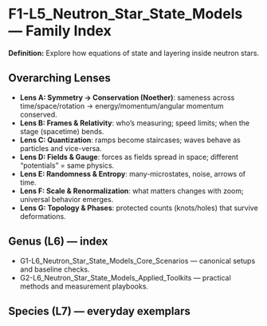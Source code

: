 # F1-L5_Neutron_Star_State_Models — Family Index
**Definition:** Explore how equations of state and layering inside neutron stars.

## Overarching Lenses

- **Lens A: Symmetry -> Conservation (Noether)**: sameness across time/space/rotation → energy/momentum/angular momentum conserved.
- **Lens B: Frames & Relativity**: who’s measuring; speed limits; when the stage (spacetime) bends.
- **Lens C: Quantization**: ramps become staircases; waves behave as particles and vice-versa.
- **Lens D: Fields & Gauge**: forces as fields spread in space; different “potentials” = same physics.
- **Lens E: Randomness & Entropy**: many-microstates, noise, arrows of time.
- **Lens F: Scale & Renormalization**: what matters changes with zoom; universal behavior emerges.
- **Lens G: Topology & Phases**: protected counts (knots/holes) that survive deformations.

## Genus (L6) — index
- G1-L6_Neutron_Star_State_Models_Core_Scenarios — canonical setups and baseline checks.
- G2-L6_Neutron_Star_State_Models_Applied_Toolkits — practical methods and measurement playbooks.

## Species (L7) — everyday exemplars
